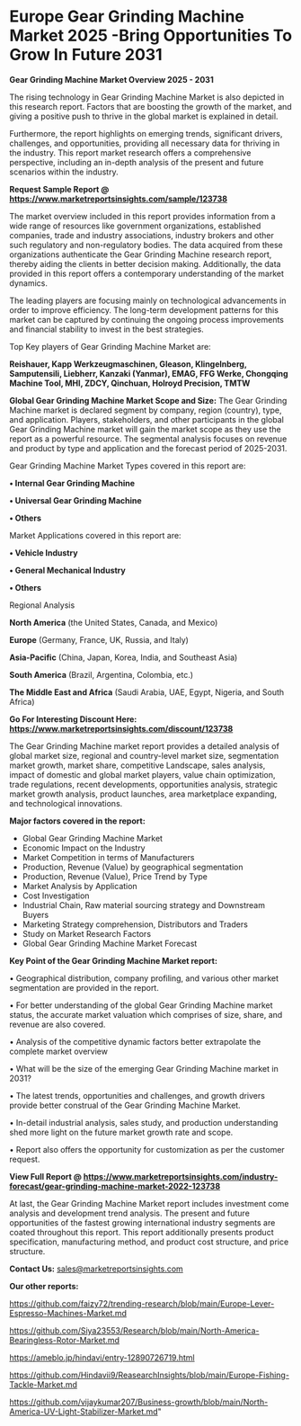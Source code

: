 # Europe Gear Grinding Machine Market 2025 -Bring Opportunities To Grow In Future 2031

<Strong> Gear Grinding Machine Market Overview 2025 - 2031</strong>

The rising technology in Gear Grinding Machine Market is also depicted in this research report. Factors that are boosting the growth of the market, and giving a positive push to thrive in the global market is explained in detail.

Furthermore, the report highlights on emerging trends, significant drivers, challenges, and opportunities, providing all necessary data for thriving in the industry. This report market research offers a comprehensive perspective, including an in-depth analysis of the present and future scenarios within the industry.

<strong>Request Sample Report @ <a href=https://www.marketreportsinsights.com/sample/123738>https://www.marketreportsinsights.com/sample/123738</a></strong>

The market overview included in this report provides information from a wide range of resources like government organizations, established companies, trade and industry associations, industry brokers and other such regulatory and non-regulatory bodies. The data acquired from these organizations authenticate the Gear Grinding Machine research report, thereby aiding the clients in better decision making. Additionally, the data provided in this report offers a contemporary understanding of the market dynamics.

The leading players are focusing mainly on technological advancements in order to improve efficiency. The long-term development patterns for this market can be captured by continuing the ongoing process improvements and financial stability to invest in the best strategies.

Top Key players of Gear Grinding Machine Market are:

<strong>Reishauer, Kapp Werkzeugmaschinen, Gleason, Klingelnberg, Samputensili, Liebherr, Kanzaki (Yanmar), EMAG, FFG Werke, Chongqing Machine Tool, MHI, ZDCY, Qinchuan, Holroyd Precision, TMTW</strong>

<strong><b>Global Gear Grinding Machine Market Scope and Size:</b></strong>
The Gear Grinding Machine market is declared segment by company, region (country), type, and application. Players, stakeholders, and other participants in the global Gear Grinding Machine market will gain the market scope as they use the report as a powerful resource. The segmental analysis focuses on revenue and product by type and application and the forecast period of 2025-2031.

Gear Grinding Machine Market Types covered in this report are:

<strong>• Internal Gear Grinding Machine

• Universal Gear Grinding Machine

• Others</strong>

Market Applications covered in this report are:

<strong>• Vehicle Industry

• General Mechanical Industry

• Others</strong> 

Regional Analysis

<strong>North America</strong> (the United States, Canada, and Mexico)

<strong>Europe</strong> (Germany, France, UK, Russia, and Italy)

<strong>Asia-Pacific</strong> (China, Japan, Korea, India, and Southeast Asia)

<strong>South America</strong> (Brazil, Argentina, Colombia, etc.)

<strong>The Middle East and Africa</strong> (Saudi Arabia, UAE, Egypt, Nigeria, and South Africa)

<strong>Go For Interesting Discount Here: <a href=https://www.marketreportsinsights.com/discount/123738>https://www.marketreportsinsights.com/discount/123738</a></strong>

The Gear Grinding Machine market report provides a detailed analysis of global market size, regional and country-level market size, segmentation market growth, market share, competitive Landscape, sales analysis, impact of domestic and global market players, value chain optimization, trade regulations, recent developments, opportunities analysis, strategic market growth analysis, product launches, area marketplace expanding, and technological innovations.

<strong><b>Major factors covered in the report:</b></strong>
<ul>
  <li>Global Gear Grinding Machine Market </li>
  <li>Economic Impact on the Industry</li>
  <li>Market Competition in terms of Manufacturers</li>
  <li>Production, Revenue (Value) by geographical segmentation</li>
  <li>Production, Revenue (Value), Price Trend by Type</li>
  <li>Market Analysis by Application</li>
  <li>Cost Investigation</li>
  <li>Industrial Chain, Raw material sourcing strategy and Downstream Buyers</li>
  <li>Marketing Strategy comprehension, Distributors and Traders</li>
  <li>Study on Market Research Factors</li>
  <li>Global Gear Grinding Machine Market Forecast</li>
</ul>

<strong><b>Key Point of the Gear Grinding Machine Market report:</b></strong>

• Geographical distribution, company profiling, and various other market segmentation are provided in the report.

• For better understanding of the global Gear Grinding Machine market status, the accurate market valuation which comprises of size, share, and revenue are also covered.

• Analysis of the competitive dynamic factors better extrapolate the complete market overview

• What will be the size of the emerging Gear Grinding Machine market in 2031?

• The latest trends, opportunities and challenges, and growth drivers provide better construal of the Gear Grinding Machine Market.

• In-detail industrial analysis, sales study, and production understanding shed more light on the future market growth rate and scope.

• Report also offers the opportunity for customization as per the customer request.

<strong><b>View Full Report @ <a href=https://www.marketreportsinsights.com/industry-forecast/gear-grinding-machine-market-2022-123738>https://www.marketreportsinsights.com/industry-forecast/gear-grinding-machine-market-2022-123738</a></b></strong>


At last, the Gear Grinding Machine Market report includes investment come analysis and development trend analysis. The present and future opportunities of the fastest growing international industry segments are coated throughout this report. This report additionally presents product specification, manufacturing method, and product cost structure, and price structure.

<strong>Contact Us:</strong>
sales@marketreportsinsights.com

<strong>Our other reports:</strong>

<a href=https://github.com/faizy72/trending-research/blob/main/Europe-Lever-Espresso-Machines-Market.md>https://github.com/faizy72/trending-research/blob/main/Europe-Lever-Espresso-Machines-Market.md</a>

<a href=https://github.com/Siya23553/Research/blob/main/North-America-Bearingless-Rotor-Market.md>https://github.com/Siya23553/Research/blob/main/North-America-Bearingless-Rotor-Market.md</a>

<a href=https://ameblo.jp/hindavi/entry-12890726719.html>https://ameblo.jp/hindavi/entry-12890726719.html</a>

<a href=https://github.com/Hindavii9/ReasearchInsights/blob/main/Europe-Fishing-Tackle-Market.md>https://github.com/Hindavii9/ReasearchInsights/blob/main/Europe-Fishing-Tackle-Market.md</a>

<a href=https://github.com/vijaykumar207/Business-growth/blob/main/North-America-UV-Light-Stabilizer-Market.md>https://github.com/vijaykumar207/Business-growth/blob/main/North-America-UV-Light-Stabilizer-Market.md</a>"
